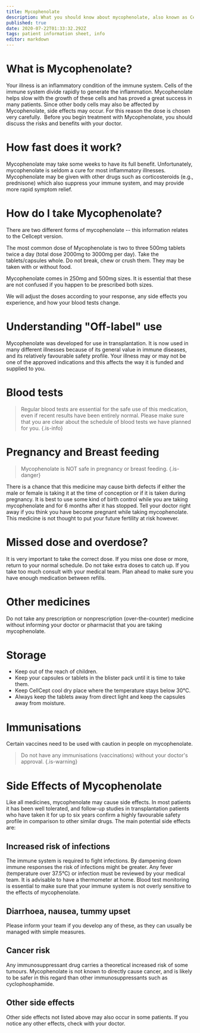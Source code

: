 ```yaml
---
title: Mycophenolate
description: What you should know about mycophenolate, also known as Cellcept
published: true
date: 2020-07-22T01:33:32.292Z
tags: patient information sheet, info
editor: markdown
---
```


# What is Mycophenolate?

Your illness is an inflammatory condition of the immune system. Cells of the immune system divide rapidly to generate the inflammation. Mycophenolate helps slow with the growth of these cells and has proved a great success in many patients. Since other body cells may also be affected by Mycophenolate, side effects may occur. For this reason the dose is chosen very carefully.  Before you begin treatment with Mycophenolate, you should discuss the risks and benefits with your doctor.

# How fast does it work?

Mycophenolate may take some weeks to have its full benefit. Unfortunately, mycophenolate is seldom a cure for most inflammatory illnesses. Mycophenolate may be given with other drugs such as corticosteroids (e.g., prednisone) which also suppress your immune system, and may provide more rapid symptom relief.

# How do I take Mycophenolate?

There are two different forms of mycophenolate -- this information relates to the Cellcept version.

The most common dose of Mycophenolate is two to three 500mg tablets twice a day (total dose 2000mg to 3000mg per day). Take the tablets/capsules whole. Do not break, chew or crush them. They may be taken with or without food.

Mycophenolate comes in 250mg and 500mg sizes. It is essential that these are not confused if you happen to be prescribed both sizes.

We will adjust the doses according to your response, any side effects you experience, and how your blood tests change.

# Understanding "Off-label" use

Mycophenolate was developed for use in transplantation. It is now used in many different illnesses because of its general value in immune diseases, and its relatively favourable safety profile. Your illness may or may not be one of the approved indications and this affects the way it is funded and supplied to you.

# Blood tests

> Regular blood tests are essential for the safe use of this medication, even if recent results have been entirely normal. Please make sure that you are clear about the schedule of blood tests we have planned for you.
{.is-info}


# Pregnancy and Breast feeding

> Mycophenolate is NOT safe in pregnancy or breast feeding.
{.is-danger}

There is a chance that this medicine may cause birth defects if either the male or female is taking it at the time of conception or if it is taken during pregnancy. It is best to use some kind of birth control while you are taking mycophenolate and for 6 months after it has stopped. Tell your doctor right away if you think you have become pregnant while taking mycophenolate.  This medicine is not thought to put your future fertility at risk however.

# Missed dose and overdose?

It is very important to take the correct dose. If you miss one dose or more, return to your normal schedule. Do not take extra doses to catch up. If you take too much consult with your medical team. Plan ahead to make sure you have enough medication between refills.

# Other medicines

Do not take any prescription or nonprescription (over-the-counter) medicine without informing your doctor or pharmacist that you are taking mycophenolate.

# Storage

-   Keep out of the reach of children.
-   Keep your capsules or tablets in the blister pack until it is time to take them.
-   Keep CellCept cool dry place where the temperature stays below 30°C.
-   Always keep the tablets away from direct light and keep the capsules away from moisture.

# Immunisations

Certain vaccines need to be used with caution in people on mycophenolate. 
> Do not have any immunisations (vaccinations) without your doctor's approval.
{.is-warning}


# Side Effects of Mycophenolate

Like all medicines, mycophenolate may cause side effects. In most patients it has been well tolerated, and follow-up studies in transplantation patients who have taken it for up to six years confirm a highly favourable safety profile in comparison to other similar drugs. The main potential side effects are:

## Increased risk of infections

The immune system is required to fight infections. By dampening down immune responses the risk of infections might be greater. Any fever (temperature over 37.5°C) or infection must be reviewed by your medical team. It is advisable to have a thermometer at home. Blood test monitoring is essential to make sure that your immune system is not overly sensitive to the effects of mycophenolate.

## Diarrhoea, nausea, tummy upset 

Please inform your team if you develop any of these, as they can usually be managed with simple measures.

## Cancer risk

Any immunosuppressant drug carries a theoretical increased risk of some tumours. Mycophenolate is not known to directly cause cancer, and is likely to be safer in this regard than other immunosuppressants such as cyclophosphamide.

## Other side effects

Other side effects not listed above may also occur in some patients. If you notice any other effects, check with your doctor.